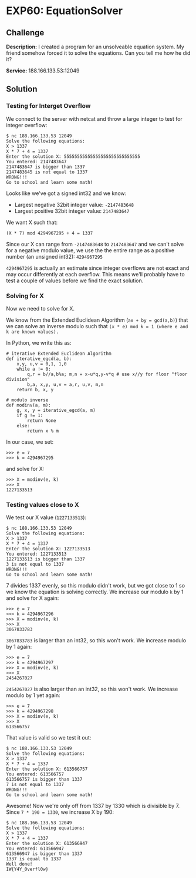 # EXP60: EquationSolver

## Challenge
**Description:** I created a program for an unsolveable equation system. My friend somehow forced it to solve the equations. Can you tell me how he did it?

**Service:** 188.166.133.53:12049

## Solution

### Testing for Interget Overflow
We connect to the server with netcat and throw a large integer to test for integer overflow:

```
$ nc 188.166.133.53 12049
Solve the following equations:
X > 1337
X * 7 + 4 = 1337
Enter the solution X: 55555555555555555555555555555
You entered: 2147483647
2147483647 is bigger than 1337
2147483645 is not equal to 1337
WRONG!!!
Go to school and learn some math!
```

Looks like we've got a signed int32 and we know:

* Largest negative 32bit integer value: `-2147483648`
* Largest positive 32bit integer value: `2147483647`

We want X such that:

```
(X * 7) mod 4294967295 + 4 = 1337
```

Since our X can range from `-2147483648` to `2147483647` and we can't solve for a negative modulo value, we use the the entire range as a positive number (an unsigned int32): `4294967295`

`4294967295` is actually an estimate since integer overflows are not exact and may occur differently at each overflow. This means we'll probably have to test a couple of values before we find the exact solution.

### Solving for X
Now we need to solve for X.

We know from the Extended Euclidean Algorithm (`ax + by = gcd(a,b)`) that we can solve an inverse modulo such that `(x * e) mod k = 1 (where e and k are known values).`

In Python, we write this as:

```
# iterative Extended Euclidean Algorithm
def iterative_egcd(a, b):
    x,y, u,v = 0,1, 1,0
    while a != 0:
        q,r = b//a,b%a; m,n = x-u*q,y-v*q # use x//y for floor "floor division"
        b,a, x,y, u,v = a,r, u,v, m,n
    return b, x, y

# modulo inverse
def modinv(a, m):
    g, x, y = iterative_egcd(a, m) 
    if g != 1:
        return None
    else:
        return x % m
```

In our case, we set:

```
>>> e = 7
>>> k = 4294967295
```

and solve for X:

```
>>> X = modinv(e, k)
>>> X
1227133513
```

### Testing values close to X

We test our X value (`1227133513`):

```
$ nc 188.166.133.53 12049
Solve the following equations:
X > 1337
X * 7 + 4 = 1337
Enter the solution X: 1227133513
You entered: 1227133513
1227133513 is bigger than 1337
3 is not equal to 1337
WRONG!!!
Go to school and learn some math!
```

7 divides 1337 evenly, so this modulo didn't work, but we got close to 1 so we know the equation is solving correctly. We increase our modulo `k` by 1 and solve for X again:

```
>>> e = 7
>>> k = 4294967296
>>> X = modinv(e, k)
>>> X
3067833783
```

`3067833783` is larger than an int32, so this won't work. We increase modulo by 1 again:

```
>>> e = 7
>>> k = 4294967297
>>> X = modinv(e, k)
>>> X
2454267027
```

`2454267027` is also larger than an int32, so this won't work. We increase modulo by 1 yet again:

```
>>> e = 7
>>> k = 4294967298
>>> X = modinv(e, k)
>>> X
613566757
```

That value is valid so we test it out:

```
$ nc 188.166.133.53 12049
Solve the following equations:
X > 1337
X * 7 + 4 = 1337
Enter the solution X: 613566757
You entered: 613566757
613566757 is bigger than 1337
7 is not equal to 1337
WRONG!!!
Go to school and learn some math!
```

Awesome! Now we're only off from 1337 by 1330 which is divisible by 7. Since `7 * 190 = 1330`, we increase X by 190:

```
$ nc 188.166.133.53 12049
Solve the following equations:
X > 1337
X * 7 + 4 = 1337
Enter the solution X: 613566947
You entered: 613566947
613566947 is bigger than 1337
1337 is equal to 1337
Well done!
IW{Y4Y_0verfl0w}
```
